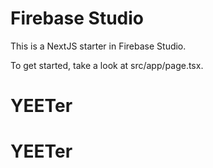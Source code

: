 # Firebase Studio

This is a NextJS starter in Firebase Studio.

To get started, take a look at src/app/page.tsx.
# YEETer
# YEETer
